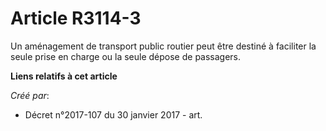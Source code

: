 # Article R3114-3

Un aménagement de transport public routier peut être destiné à faciliter la seule prise en charge ou la seule dépose de
passagers.

**Liens relatifs à cet article**

_Créé par_:

  - Décret n°2017-107 du 30 janvier 2017 - art.
